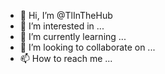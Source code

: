 - 👋 Hi, I’m @TlInTheHub
- 👀 I’m interested in ...
- 🌱 I’m currently learning ...
- 💞️ I’m looking to collaborate on ...
- 📫 How to reach me ...

<!---
TlInTheHub/TlInTheHub is a ✨ special ✨ repository because its `README.md` (this file) appears on your GitHub profile.
You can click the Preview link to take a look at your changes.
--->
